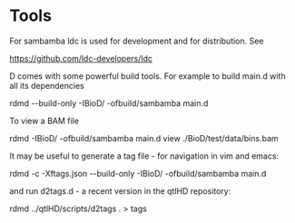 # Tools

For sambamba ldc is used for development and for distribution. See

  https://github.com/ldc-developers/ldc

D comes with some powerful build tools. For example to build main.d with all its
dependencies

  rdmd --build-only -IBioD/ -ofbuild/sambamba main.d

To view a BAM file

   rdmd -IBioD/ -ofbuild/sambamba main.d view ./BioD/test/data/bins.bam

It may be useful to generate a tag file - for navigation in vim and emacs:

  rdmd -c -Xftags.json --build-only -IBioD/ -ofbuild/sambamba main.d

and run d2tags.d - a recent version in the qtlHD repository:

  rdmd ../qtlHD/scripts/d2tags . > tags


